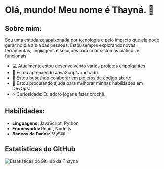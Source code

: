 # Olá, mundo! Meu nome é Thayná. 👋

## Sobre mim:
Sou uma estudante apaixonada por tecnologia e pelo impacto que ela pode gerar no dia a dia das pessoas. Estou sempre explorando novas ferramentas, linguagens e soluções para criar sistemas práticos e funcionais.

- 💻 Atualmente estou desenvolvendo vários projetos empolgantes.
- 🌱 Estou aprendendo JavaScript avançado.
- 👯 Estou buscando colaborar em projetos de código aberto.
- 🤔 Estou procurando ajuda para melhorar minhas habilidades em DevOps.
- ⚡ Curiosidade: Eu adoro jogar e fazer crochê.

## Habilidades:
- **Linguagens:** JavaScript, Python
- **Frameworks:** React, Node.js
- **Bancos de Dados:** MySQL

## Estatísticas do GitHub
![Estatísticas do GitHub da Thayna](https://github-readme-stats-beta-red.vercel.app/api?username=thaynafd&show_icons=true&theme=radical)
